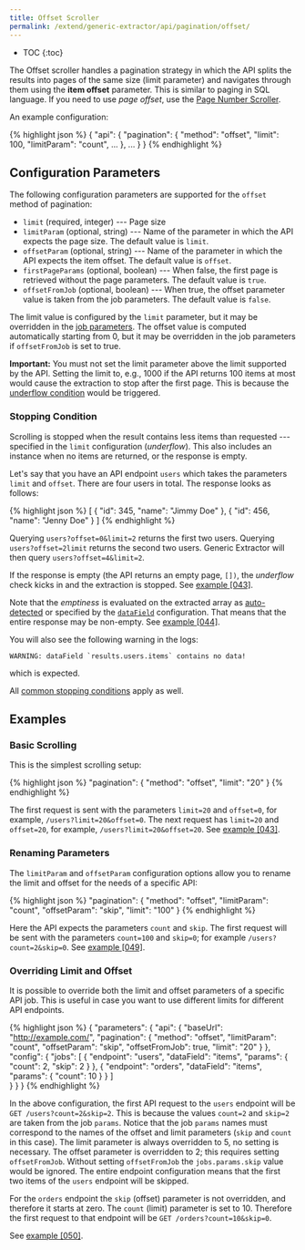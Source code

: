 ```yaml
---
title: Offset Scroller
permalink: /extend/generic-extractor/api/pagination/offset/
---
```


* TOC
{:toc}

The Offset scroller handles a pagination strategy in which the API splits the results into pages
of the same size (limit parameter) and navigates through them using the **item offset** parameter. This 
is similar to paging in SQL language. If you need to use *page offset*, use the 
[Page Number Scroller](/extend/generic-extractor/api/pagination/pagenum/).

An example configuration:

{% highlight json %}
{
    "api": {
        "pagination": {
            "method": "offset",
            "limit": 100,
            "limitParam": "count",
            ...
        },
        ...
    }
}
{% endhighlight %}

## Configuration Parameters
The following configuration parameters are supported for the `offset` method of pagination:

- `limit` (required, integer) --- Page size
- `limitParam` (optional, string) --- Name of the parameter in which the API expects the page size. The default value is `limit`.
- `offsetParam` (optional, string) --- Name of the parameter in which the API expects the item offset. The default value is `offset`.
- `firstPageParams` (optional, boolean) --- When false, the first page is retrieved without the page parameters. The default value is `true`.
- `offsetFromJob` (optional, boolean) --- When true, the offset parameter value is taken from the job parameters. The default value is `false`.

The limit value is configured by the `limit` parameter, but it may be overridden in 
the [job parameters](/extend/generic-extractor/config/jobs/#request-parameters). The offset value is computed automatically starting from 0, but it may be overridden in the job parameters if `offsetFromJob` is set to true.

**Important:** You must not set the limit parameter above the limit supported by the API. Setting the 
limit to, e.g., 1000 if the API returns 100 items at most would cause the extraction to stop after
the first page. This is because the [underflow condition](/extend/generic-extractor/api/pagination/#stopping-strategy)
would be triggered.

### Stopping Condition
Scrolling is stopped when the result contains less items than requested --- specified in the
`limit` configuration (*underflow*). This also includes an instance when no items are returned, or the 
response is empty.

Let's say that you have an API endpoint `users` which takes the parameters `limit` and `offset`. 
There are four users in total. The response looks as follows:

{% highlight json %}
[
    {
        "id": 345,
        "name": "Jimmy Doe"
    },
    {
        "id": 456,
        "name": "Jenny Doe"
    }
]
{% endhighlight %}

Querying `users?offset=0&limit=2` returns the first two users. Querying `users?offset=2limit` returns
the second two users. Generic Extractor will then query `users?offset=4&limit=2`. 

If the response is empty (the API returns an empty page, `[])`, the *underflow* check kicks in 
and the extraction is stopped. See [example [043]](https://github.com/keboola/generic-extractor/tree/master/doc/examples/043-paging-stop-underflow).

Note that the *emptiness* is evaluated on the extracted array as [auto-detected](/extend/generic-extractor/config/jobs/#data-field) or 
specified by the [`dataField`](/extend/generic-extractor/config/jobs/#data-field) configuration. 
That means that the entire response
may be non-empty. See [example [044]](https://github.com/keboola/generic-extractor/tree/master/doc/examples/044-paging-stop-underflow-struct).

You will also see the following warning in the logs:

    WARNING: dataField `results.users.items` contains no data!

which is expected.

All [common stopping conditions](/extend/generic-extractor/api/pagination/#stopping-strategy) apply as well.

## Examples

### Basic Scrolling
This is the simplest scrolling setup:

{% highlight json %}
"pagination": {
    "method": "offset",
    "limit": "20"
}
{% endhighlight %}

The first request is sent with the parameters `limit=20` and `offset=0`, for example, `/users?limit=20&offset=0`.
The next request has `limit=20` and `offset=20`, for example, `/users?limit=20&offset=20`.
See [example [043]](https://github.com/keboola/generic-extractor/tree/master/doc/examples/043-paging-stop-underflow).

### Renaming Parameters
The `limitParam` and `offsetParam` configuration options allow you to rename the limit and 
offset for the needs of a specific API:

{% highlight json %}
"pagination": {
    "method": "offset",
    "limitParam": "count",
    "offsetParam": "skip",
    "limit": "100"
}
{% endhighlight %}

Here the API expects the parameters `count` and `skip`. The first request will be sent with the parameters `count=100` 
and `skip=0`; for example `/users?count=2&skip=0`. See [example [049]](https://github.com/keboola/generic-extractor/tree/master/doc/examples/049-pagination-offset-rename).

### Overriding Limit and Offset
It is possible to override both the limit and offset parameters of a specific API job. 
This is useful in case you want to use different limits for different API endpoints.

{% highlight json %}
{
    "parameters": {
        "api": {
            "baseUrl": "http://example.com/",
            "pagination": {
                "method": "offset",
                "limitParam": "count",
                "offsetParam": "skip",
                "offsetFromJob": true,
                "limit": "20"
            }
        },
        "config": {
            "jobs": [
                {
                    "endpoint": "users",
                    "dataField": "items",
                    "params": {
                        "count": 2,
                        "skip": 2
                    }
                },
                {
                    "endpoint": "orders",
                    "dataField": "items",
                    "params": {
                        "count": 10
                    }
                }
            ]            
        }
    }
}
{% endhighlight %}

In the above configuration, the first API request to the `users` endpoint will be
`GET /users?count=2&skip=2`. This is because the values `count=2` and `skip=2` are taken from the 
job `params`. Notice that the job `params` names must correspond to the names of the offset and 
limit parameters (`skip` and `count` in this case). The limit parameter is always overridden to 5, 
no setting is necessary. The offset parameter is overridden to 2; this requires setting `offsetFromJob`. 
Without setting `offsetFromJob` the `jobs.params.skip` value would be ignored. 
The entire endpoint configuration means that the first two items of the `users` endpoint will be skipped.

For the `orders` endpoint the `skip` (offset) parameter is not overridden, and therefore it starts at zero.
The `count` (limit) parameter is set to 10. Therefore the first request to that endpoint will be
`GET /orders?count=10&skip=0`. 

See [example [050]](https://github.com/keboola/generic-extractor/tree/master/doc/examples/050-pagination-offset-override).
